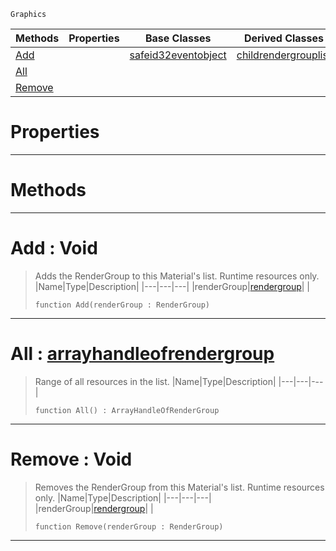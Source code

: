  `Graphics`

|Methods|Properties|Base Classes|Derived Classes|
|---|---|---|---|
|[ Add](https://github.com/ZilchEngine/ZilchDocs/blob/master/code_reference/class_reference/rendergrouplist.markdown#add-void)| |[safeid32eventobject](https://github.com/ZilchEngine/ZilchDocs/blob/master/code_reference/class_reference/safeid32eventobject.markdown)|[childrendergrouplist](https://github.com/ZilchEngine/ZilchDocs/blob/master/code_reference/class_reference/childrendergrouplist.markdown)|
|[ All](https://github.com/ZilchEngine/ZilchDocs/blob/master/code_reference/class_reference/rendergrouplist.markdown#all-zilch-engine-document)| | | |
|[ Remove](https://github.com/ZilchEngine/ZilchDocs/blob/master/code_reference/class_reference/rendergrouplist.markdown#remove-void)| | | |


 #  Properties


---  
 #  Methods


---  
 #  Add : Void

> Adds the RenderGroup to this Material's list. Runtime resources only.
> |Name|Type|Description|
> |---|---|---|
> |renderGroup|[rendergroup](https://github.com/ZilchEngine/ZilchDocs/blob/master/code_reference/class_reference/rendergroup.markdown)| |
> ``` lang=cpp, name=Nada
> function Add(renderGroup : RenderGroup)
> ``` 


---  
 #  All : [arrayhandleofrendergroup](https://github.com/ZilchEngine/ZilchDocs/blob/master/code_reference/class_reference/arrayhandleofrendergroup.markdown)

> Range of all resources in the list.
> |Name|Type|Description|
> |---|---|---|
> ``` lang=cpp, name=Nada
> function All() : ArrayHandleOfRenderGroup
> ``` 


---  
 #  Remove : Void

> Removes the RenderGroup from this Material's list. Runtime resources only.
> |Name|Type|Description|
> |---|---|---|
> |renderGroup|[rendergroup](https://github.com/ZilchEngine/ZilchDocs/blob/master/code_reference/class_reference/rendergroup.markdown)| |
> ``` lang=cpp, name=Nada
> function Remove(renderGroup : RenderGroup)
> ``` 


---  
 

 